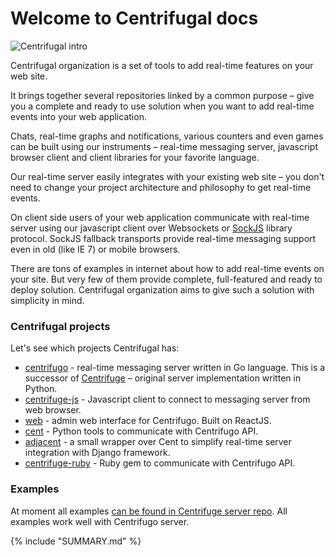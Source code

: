 Welcome to Centrifugal docs
===========================

![Centrifugal intro](https://raw.githubusercontent.com/centrifugal/documentation/master/assets/images/intro.png)

Centrifugal organization is a set of tools to add real-time features on your web site.

It brings together several repositories linked by a common purpose – give you a complete
and ready to use solution when you want to add real-time events into your web application.

Chats, real-time graphs and notifications, various counters and even games can be built
using our instruments – real-time messaging server, javascript browser client and client
libraries for your favorite language.

Our real-time server easily integrates with your existing web site – you don't need
to change your project architecture and philosophy to get real-time events.

On client side users of your web application communicate with real-time server using our
javascript client over Websockets or [SockJS](https://github.com/sockjs/sockjs-client)
library protocol. SockJS fallback transports provide real-time messaging support even
in old (like IE 7) or mobile browsers.

There are tons of examples in internet about how to add real-time events on your site.
But very few of them provide complete, full-featured and ready to deploy solution.
Centrifugal organization aims to give such a solution with simplicity in mind.

### Centrifugal projects

Let's see which projects Centrifugal has:

* [centrifugo](https://github.com/centrifugal/centrifugo) - real-time messaging server
    written in Go language. This is a successor of
    [Centrifuge](https://github.com/centrifugal/centrifugo) – original server implementation
    written in Python.
* [centrifuge-js](https://github.com/centrifugal/centrifuge-js) - Javascript client to
    connect to messaging server from web browser.
* [web](https://github.com/centrifugal/web) - admin web interface for Centrifugo.
    Built on ReactJS.
* [cent](https://github.com/centrifugal/cent) - Python tools to communicate with Centrifugo API.
* [adjacent](https://github.com/centrifugal/adjacent) - a small wrapper over Cent to
    simplify real-time server integration with Django framework.
* [centrifuge-ruby](https://github.com/centrifugal/centrifuge-ruby) - Ruby gem to communicate
    with Centrifugo API.

### Examples

At moment all examples [can be found in Centrifuge server repo](https://github.com/centrifugal/centrifuge/tree/master/examples).
All examples work well with Centrifugo server.

{% include "SUMMARY.md" %}